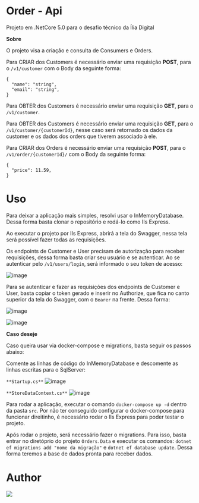 # Order - Api
Projeto em .NetCore 5.0 para o desafio técnico da Ília Digital

**Sobre**

O projeto visa a criação e consulta de Consumers e Orders. 

Para CRIAR dos Customers é necessário enviar uma requisição **POST**, para o ```/v1/customer``` com o Body da seguinte forma:
```
{
  "name": "string",
  "email": "string",
}
```
Para OBTER dos Customers é necessário enviar uma requisição **GET**, para o ```/v1/customer```.

Para OBTER dos Customers é necessário enviar uma requisição **GET**, para o ```/v1/customer/{customerId}```, nesse caso será retornado os dados da customer e os dados dos orders que tiverem associado à ele.

Para CRIAR dos Orders é necessário enviar uma requisição **POST**, para o ```/v1/order/{customerId}/``` com o Body da seguinte forma:
```
{
  "price": 11.59,
}
```

# Uso 

Para deixar a aplicação mais simples, resolvi usar o InMemoryDatabase. Dessa forma basta clonar o repositório e rodá-lo como IIs Express.

Ao executar o projeto por IIs Express, abrirá a tela do Swagger, nessa tela será possível fazer todas as requisições. 

Os endpoints de Customer e User precisam de autorização para receber requisições, dessa forma basta criar seu usuário e se autenticar. Ao se autenticar pelo ```/v1/users/login```, será informado o seu token de acesso:

![image](https://user-images.githubusercontent.com/42122138/156301172-ee12ffe1-591d-4c6b-af91-219f8172b5b4.png)

Para se autenticar e fazer as requisições dos endpoints de Customer e User, basta copiar o token gerado e inserir no Authorize, que fica no canto superior da tela do Swagger, com o ```Bearer``` na frente. Dessa forma:

![image](https://user-images.githubusercontent.com/42122138/156301368-19aa0548-8f97-4457-b762-2c33ea61ead5.png)

![image](https://user-images.githubusercontent.com/42122138/156301441-d52ce64c-665b-428b-a7e1-0cb3de110134.png)

**Caso deseje**

Caso queira usar via docker-compose e migrations, basta seguir os passos abaixo:

Comente as linhas de código do InMemoryDatabase e descomente as linhas escritas para o SqlServer:

```**Startup.cs**```
![image](https://user-images.githubusercontent.com/42122138/156392106-39036735-53a1-434d-9166-87f7e2f78f80.png)

```**StoreDataContext.cs**```
![image](https://user-images.githubusercontent.com/42122138/156392655-37b26f3b-2b0a-4d12-9117-bdacb0769907.png)


Para rodar a aplicação, executar o comando ```docker-compose up -d``` dentro da pasta ```src```. Por não ter conseguido configurar o docker-compose para funcionar direitinho, é necessário rodar o IIs Express para poder testar o projeto.

Após rodar o projeto, será necessário fazer o migrations. Para isso, basta entrar no diretóprio do projeto ```Orders.Data``` e executar os comandos: ```dotnet ef migrations add "nome da migração"``` e ```dotnet ef database update```. Dessa forma teremos a base de dados pronta para receber dados.

# Author

[<img src="https://img.shields.io/badge/linkedin-%230077B5.svg?&style=for-the-badge&logo=linkedin&logoColor=white" />](https://www.linkedin.com/in/luan-freitas-a04063113/)


